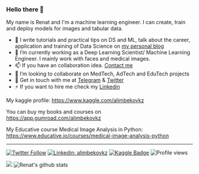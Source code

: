 ### Hello there 👋

My name is Renat and I'm a machine learning engineer. I can create, train and deploy models for images and tabular data.

- 📱 I write tutorials and practical tips on DS and ML, talk about the career, application and training of Data Science on [my personal blog](https://alimbekov.com/)
- 🔭 I’m currently working as a Deep Learning Scientist/ Machine Learning Engineer. I mainly work with faces and medical images.
- 📫 If you have an collaboration idea. [Contact me](mailto:alimbekovr@hotmail.com)
- 👯 I’m looking to collaborate on MedTech, AdTech and EduTech projects
- 💬 Get in touch with me at [Telegram](https://t.me/alimbekovkz) & [Twitter](https://twitter.com/alimbekovkz)
- ⚡ If you want to hire me check my [Linkedin](https://www.linkedin.com/in/alimbekovkz/)

My kaggle profile: https://www.kaggle.com/alimbekovkz

You can buy my books and courses on https://app.gumroad.com/alimbekovkz

My Educative course Medical Image Analysis in Python: https://www.educative.io/courses/medical-image-analysis-python

---
[![Twitter Follow](https://img.shields.io/twitter/follow/alimbekovkz?label=Follow&style=social)](https://twitter.com/alimbekovkz)
[![Linkedin: alimbekovkz](https://img.shields.io/badge/-Renat%20Alimbekov-blue?style=flat-square&logo=Linkedin&logoColor=white&link=https://www.linkedin.com/in/alimbekovkz/)](https://www.linkedin.com/in/alimbekovkz/)
[![Kaggle Badge](https://img.shields.io/badge/-teal?style=flat&logo=kaggle&logoColor=deepblue&link=https://www.kaggle.com/alimbekovkz)](https://www.kaggle.com/alimbekovkz)
![Profile views](https://gpvc.arturio.dev/alimbekovKZ)

 <img src="https://road-to-kaggle-grandmaster.vercel.app/api/badges/alimbekovkz/competition/light" /> ![Renat's github stats](https://github-readme-stats.vercel.app/api?username=alimbekovKZ&show_icons=true&hide_border=true)

